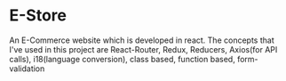 # E-Store
An E-Commerce website which is developed in react. The concepts that I've used in this project are React-Router, Redux, Reducers, Axios(for API calls), i18(language conversion), class based, function based, form-validation
